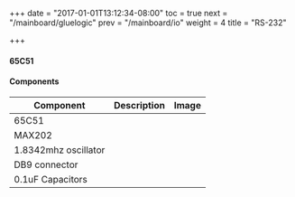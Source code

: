 +++
date = "2017-01-01T13:12:34-08:00"
toc = true
next = "/mainboard/gluelogic"
prev = "/mainboard/io"
weight = 4
title = "RS-232"

+++

#### 65C51



#### Components

| Component                | Description                                   | Image                    |
| ------------------------ | --------------------------------------------- | ------------------------ |
| 65C51                    |
| MAX202                   |
| 1.8342mhz oscillator     |
| DB9 connector            | 
| 0.1uF Capacitors         |
